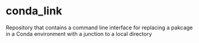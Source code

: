 # conda_link
Repository that contains a command line interface for replacing a pakcage in a Conda environment with a junction to a local directory
